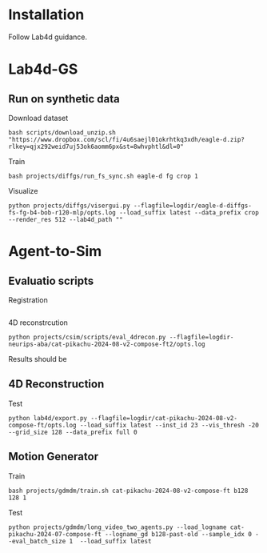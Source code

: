 # Installation
Follow Lab4d guidance.

# Lab4d-GS
## Run on synthetic data
Download dataset
```
bash scripts/download_unzip.sh "https://www.dropbox.com/scl/fi/4u6saejl01okrhtkq3xdh/eagle-d.zip?rlkey=qjx292weid7uj53ok6aomm6px&st=8whvphtl&dl=0"
```

Train
```
bash projects/diffgs/run_fs_sync.sh eagle-d fg crop 1
```

Visualize
```
python projects/diffgs/visergui.py --flagfile=logdir/eagle-d-diffgs-fs-fg-b4-bob-r120-mlp/opts.log --load_suffix latest --data_prefix crop --render_res 512 --lab4d_path ""
```

# Agent-to-Sim

## Evaluatio scripts
Registration
```
```

4D reconstrcution
```
python projects/csim/scripts/eval_4drecon.py --flagfile=logdir-neurips-aba/cat-pikachu-2024-08-v2-compose-ft2/opts.log
```
Results should be

## 4D Reconstruction
Test
```
python lab4d/export.py --flagfile=logdir/cat-pikachu-2024-08-v2-compose-ft/opts.log --load_suffix latest --inst_id 23 --vis_thresh -20 --grid_size 128 --data_prefix full 0
```

## Motion Generator
Train
```
bash projects/gdmdm/train.sh cat-pikachu-2024-08-v2-compose-ft b128 128 1
```

Test
```
python projects/gdmdm/long_video_two_agents.py --load_logname cat-pikachu-2024-07-compose-ft --logname_gd b128-past-old --sample_idx 0 --eval_batch_size 1  --load_suffix latest
```